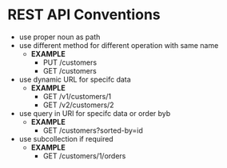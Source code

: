 # REST API Conventions

- use proper noun as path
- use different method for different operation with same name
	- **EXAMPLE**
		- PUT /customers
		- GET /customers
- use dynamic URL for specifc data
	- **EXAMPLE**
		- GET /v1/customers/1
		- GET /v2/customers/2
- use query in URI for specifc data or order byb
	- **EXAMPLE**
		- GET /customers?sorted-by=id
- use subcollection if required
	- **EXAMPLE**
		- GET /customers/1/orders
